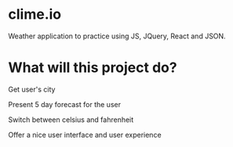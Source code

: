 # clime.io
Weather application to practice using JS, JQuery, React and JSON.

# What will this project do?

Get user's city

Present 5 day forecast for the user

Switch between celsius and fahrenheit

Offer a nice user interface and user experience
  
